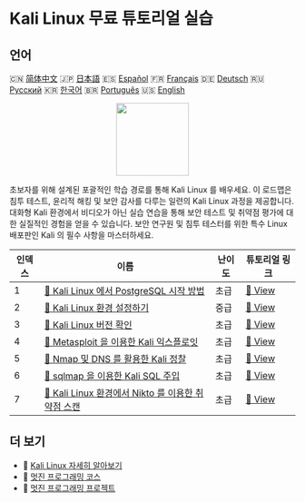 # Kali Linux 무료 튜토리얼 실습

## 언어

🇨🇳 [简体中文](README_zh.md) 🇯🇵 [日本語](README_ja.md) 🇪🇸 [Español](README_es.md) 🇫🇷 [Français](README_fr.md) 🇩🇪 [Deutsch](README_de.md) 🇷🇺 [Русский](README_ru.md) 🇰🇷 [한국어](README_ko.md) 🇧🇷 [Português](README_pt.md) 🇺🇸 [English](README.md) 

<div align="center">
<img width="128px" src="https://file.labex.io/path/nJIFH3qqCckt.png">
</div>

초보자를 위해 설계된 포괄적인 학습 경로를 통해 Kali Linux 를 배우세요. 이 로드맵은 침투 테스트, 윤리적 해킹 및 보안 감사를 다루는 일련의 Kali Linux 과정을 제공합니다. 대화형 Kali 환경에서 비디오가 아닌 실습 연습을 통해 보안 테스트 및 취약점 평가에 대한 실질적인 경험을 얻을 수 있습니다. 보안 연구원 및 침투 테스터를 위한 특수 Linux 배포판인 Kali 의 필수 사항을 마스터하세요.

|   인덱스 | 이름                                                                                                                                   | 난이도   | 튜토리얼 링크                                                                               |
|----------|----------------------------------------------------------------------------------------------------------------------------------------|----------|---------------------------------------------------------------------------------------------|
|        1 | [📖 Kali Linux 에서 PostgreSQL 시작 방법](https://labex.io/ko/tutorials/kali-how-to-start-postgresql-in-kali-linux-417476)             | 초급     | [🔗 View](https://labex.io/ko/tutorials/kali-how-to-start-postgresql-in-kali-linux-417476)  |
|        2 | [📖 Kali Linux 환경 설정하기](https://labex.io/ko/tutorials/kali-setting-up-your-kali-linux-environment-552195)                        | 중급     | [🔗 View](https://labex.io/ko/tutorials/kali-setting-up-your-kali-linux-environment-552195) |
|        3 | [📖 Kali Linux 버전 확인](https://labex.io/ko/tutorials/kali-verify-kali-linux-version-552268)                                         | 초급     | [🔗 View](https://labex.io/ko/tutorials/kali-verify-kali-linux-version-552268)              |
|        4 | [📖 Metasploit 을 이용한 Kali 익스플로잇](https://labex.io/ko/tutorials/kali-kali-exploitation-with-metasploit-552293)                 | 초급     | [🔗 View](https://labex.io/ko/tutorials/kali-kali-exploitation-with-metasploit-552293)      |
|        5 | [📖 Nmap 및 DNS 를 활용한 Kali 정찰](https://labex.io/ko/tutorials/kali-kali-reconnaissance-with-nmap-and-dns-552298)                  | 초급     | [🔗 View](https://labex.io/ko/tutorials/kali-kali-reconnaissance-with-nmap-and-dns-552298)  |
|        6 | [📖 sqlmap 을 이용한 Kali SQL 주입](https://labex.io/ko/tutorials/kali-kali-sql-injection-with-sqlmap-552300)                          | 초급     | [🔗 View](https://labex.io/ko/tutorials/kali-kali-sql-injection-with-sqlmap-552300)         |
|        7 | [📖 Kali Linux 환경에서 Nikto 를 이용한 취약점 스캔](https://labex.io/ko/tutorials/kali-kali-vulnerability-scanning-with-nikto-552301) | 초급     | [🔗 View](https://labex.io/ko/tutorials/kali-kali-vulnerability-scanning-with-nikto-552301) |

## 더 보기

- 🔗 [Kali Linux 자세히 알아보기](https://labex.io/ko/skilltrees/kali)
- 🔗 [멋진 프로그래밍 코스](https://github.com/labex-labs/awesome-programming-courses)
- 🔗 [멋진 프로그래밍 프로젝트](https://github.com/labex-labs/awesome-programming-projects)

